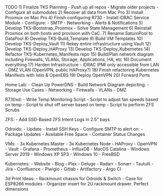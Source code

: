 TODO
    1) Finalize TKS Planning
        - Push up all repos
        - Migrate older projects
        - Configure all submodules
    2) Recover all data from Mac Pro
    3) Install Proxmox on Mac Pro
    4) Finish configuring R730
        - Install iDRAC Service Module
        - Configure:
            - SMTP
            - Networking
            - Alerts & Notifications
    5) Develop TKS-Bootstrap_Proxmox
        - Solve State Management
    6) Reinstall Proxmox on both hosts and provision with CaC.
    7) Rename SaturnPool to DataPool
    8) Develop TKS-Build_Template
    9) Build VM Templates
    10) Develop TKS-Deploy_Vault
    11) Rekey entire infrastructure using Vault
    12) Develop TKS-Deploy_HAProxy
    13) Develop TKS-Deploy_Kubernetes
    14) Refactor TKS-Kubernetes_Manifests repo
    15) Build/Plan network diagram including Firewalls, VLANs, Storage, Applications, HA, etc
    16) Document everything
    17) Harden Infrastructure
        - iDRAC IPMI only accessible from LAN
        - DMZ VLAN (OpenVPN, public HAProxy?)
    18) Finish refactoring Kubernetes Manifests with Istio & OpenEBS
    19) Deploy OpenVPN
    20) Forward Ports


Home Lab:
    - Clean Up PowerDNS
    - Build Network Diagram depicting:
        - Storage Use Cases
        - Networking
            - Firewalls
            - VLANs
            - DMZ

R730xd:
    - Write Temp Monitoring Script
    - Script to adjust fan speeds based on temp
    - Script to shut off server based on temp
    - Script to perform ZFS Scrubs

ZFS:
    - Add SSD-Based ZFS Intent Logs in 2.5" bays

Odroids:
    - Update
    - Install SSH Keys
    - Configure SMTP to alert on:
        - Package Updates
        - Available Free Space
        - Container Status Changes

VMs:
    - 3x Kubernetes Master
    - 3x Kubernetes Node
    - HAProxy
    - OpenVPN
    - Vault
    - Grafana
    - Prometheus
    - InfluxDB
    - MacOS Catalina
    - Windows Server 2019
    - Windows XP SP3
    - Windows 10
    - FreeBSD

Kubernetes:
    - Website
    - Blog
    - Plex
    - Deluge
    - Radarr
    - Sonarr
    - Tautulli
    - Jira
    - Confluence
    - Piwigio
    - Gitlab
    - Artifactory
    - Argo CI


3d Print Ideas:
    - Rackmount chassis for Odroids & Switch
    - Case for ESP8266 modules
    - Organizer insert for 2U rackmount drawer. Perfect dimensions

